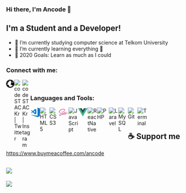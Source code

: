 ### Hi there, I'm Ancode 👋

## I'm a Student and a Developer!

- 🔭 I’m currently studying computer science at Telkom University
- 🌱 I’m currently learning everything 🤣
- 🥅 2020 Goals: Learn as much as I could

### Connect with me:


[<img align="left" alt="ancode.github.io" width="22px" src="https://raw.githubusercontent.com/iconic/open-iconic/master/svg/globe.svg" />][website]
[<img align="left" alt="codeSTACKr | Twitter" width="22px" src="https://cdn.jsdelivr.net/npm/simple-icons@v3/icons/twitter.svg" />][twitter]
[<img align="left" alt="codeSTACKr | Instagram" width="22px" src="https://cdn.jsdelivr.net/npm/simple-icons@v3/icons/instagram.svg" />][instagram]


<br />

### Languages and Tools:

<img align="left" alt="Visual Studio Code" width="26px" src="https://raw.githubusercontent.com/github/explore/80688e429a7d4ef2fca1e82350fe8e3517d3494d/topics/visual-studio-code/visual-studio-code.png" />
<img align="left" alt="HTML5" width="26px" src="https://raw.githubusercontent.com/ancode1337/ancode1337/main/images/html.svg" />
<img align="left" alt="CSS3" width="26px" src="https://raw.githubusercontent.com/ancode1337/ancode1337/main/images/css.svg" />
<img align="left" alt="Sass" width="26px" src="https://raw.githubusercontent.com/github/explore/80688e429a7d4ef2fca1e82350fe8e3517d3494d/topics/sass/sass.png" />
<img align="left" alt="JavaScript" width="26px" src="https://raw.githubusercontent.com/ancode1337/ancode1337/main/images/js.svg" />
<img align="left" alt="Vue.js" width="26px" src="https://raw.githubusercontent.com/github/explore/80688e429a7d4ef2fca1e82350fe8e3517d3494d/topics/vue/vue.png" />
<img align="left" alt="ReactNative" width="26px" src="https://raw.githubusercontent.com/ancode1337/ancode1337/main/images/react-native.svg" />
<img align="left" alt="PHP" width="32px" src="https://raw.githubusercontent.com/ancode1337/ancode1337/main/images/php.svg" />
<img align="left" alt="Laravel" width="26px" src="https://github.com/ancode1337/ancode1337/blob/main/images/laravel.svg" />
<img align="left" alt="MySQL" width="26px" src="https://raw.githubusercontent.com/ancode1337/ancode1337/main/images/sql.svg" />
<img align="left" alt="Git" width="26px" src="https://raw.githubusercontent.com/ancode1337/ancode1337/main/images/git.svg" />
<img align="left" alt="Terminal" width="26px" src="https://raw.githubusercontent.com/ancode1337/ancode1337/main/images/terminal.png" />


<br />
<br />








[twitter]: https://twitter.com/#
[website]: https://ancode.github.io/
[instagram]: https://instagram.com/#



## :coffee: Support me
https://www.buymeacoffee.com/ancode

</br>

<a href="https://github.com/ancode1337">
    <img align="left" src="https://github-readme-stats.vercel.app/api/top-langs/?username=ancode1337" />
</a>

</br>
</br>

<a href="https://github.com/ancode1337">
    <img align="center"
        src="https://github-readme-stats.vercel.app/api?username=ancode1337&show_icons=true&hide=[%22issues%22]" />
</a>
